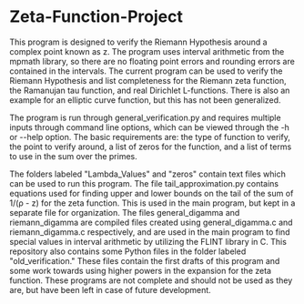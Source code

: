 # Zeta-Function-Project

This program is designed to verify the Riemann Hypothesis around a complex point known as z. The program uses interval arithmetic from the mpmath library, so there are no floating point errors and rounding errors are contained in the intervals. The current program can be used to verify the Riemann Hypothesis and list completeness for the Riemann zeta function, the Ramanujan tau function, and real Dirichlet L-functions. There is also an example for an elliptic curve function, but this has not been generalized. 

The program is run through general_verification.py and requires multiple inputs through command line options, which can be viewed through the -h or --help option. The basic requirements are: the type of function to verify, the point to verify around, a list of zeros for the function, and a list of terms to use in the sum over the primes.

The folders labeled "Lambda_Values" and "zeros" contain text files which can be used to run this program. The file tail_approximation.py contains equations used for finding upper and lower bounds on the tail of the sum of 1/(ρ - z) for the zeta function. This is used in the main program, but kept in a separate file for organization. The files general_digamma and riemann_digamma are compiled files created using general_digamma.c and riemann_digamma.c respectively, and are used in the main program to find special values in interval arithmetic by utilizing the FLINT library in C. This repository also contains some Python files in the folder labeled "old_verification." These files contain the first drafts of this program and some work towards using higher powers in the expansion for the zeta function. These programs are not complete and should not be used as they are, but have been left in case of future development.
